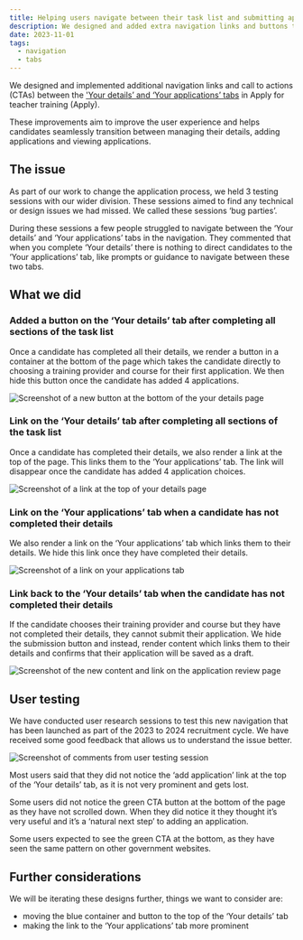 ```yaml
---
title: Helping users navigate between their task list and submitting applications
description: We designed and added extra navigation links and buttons to help candidates navigate between their task list and submitting applications.
date: 2023-11-01
tags:
  - navigation
  - tabs
---
```


We designed and implemented additional navigation links and call to actions (CTAs) between the ['Your details’ and ‘Your applications’ tabs](/apply-for-teacher-training/adding-a-navigation-bar/) in Apply for teacher training (Apply).

These improvements aim to improve the user experience and helps candidates seamlessly transition between managing their details, adding applications and viewing applications.

## The issue

As part of our work to change the application process, we held 3 testing sessions with our wider division. These sessions aimed to find any technical or design issues we had missed. We called these sessions ‘bug parties’.

During these sessions a few people struggled to navigate between the ‘Your details’ and ‘Your applications’ tabs in the navigation. They commented that when you complete ‘Your details’ there is nothing to direct candidates to the ‘Your applications’ tab, like prompts or guidance to navigate between these two tabs.

## What we did

### Added a button on the ‘Your details’ tab after completing all sections of the task list

Once a candidate has completed all  their details, we render a button in a container at the bottom of the page which takes the candidate directly to choosing a training provider and course for their first application. We then hide this button once the candidate has added 4 applications.

![Screenshot of a new button at the bottom of the your details page](blue-box.png)

### Link on the ‘Your details’ tab after completing all sections of the task list

Once a candidate has completed their details, we also render a link at the top of the page. This links them to the ‘Your applications’ tab. The link will disappear once the candidate has added 4 application choices.

![Screenshot of a link at the top of your details page](details-to-applications.png)

### Link on the ‘Your applications’ tab when a candidate has not completed their details

We also render a link on the ‘Your applications’ tab which links them to their details. We hide this link once they have completed their details.

![Screenshot of a link on your applications tab](your-applications-to-your-details.png)

### Link back to the ‘Your details’ tab when the candidate has not completed their details

If the candidate chooses their training provider and course but they have not completed their details, they cannot submit their application. We hide the submission button and instead, render content which links them to their details and confirms that their application will be saved as a draft.

![Screenshot of the new content and link on the application review page](course-review.png)

## User testing

We have conducted user research sessions to test this new navigation that has been launched as part of the 2023 to 2024 recruitment cycle. We have received some good feedback that allows us to understand the issue better.

![Screenshot of comments from user testing session](ur-findings.png)

Most users said that they did not notice the ‘add application’ link at the top of the ‘Your details’ tab, as it is not very prominent and gets lost.

Some users did not notice the green CTA button at the bottom of the page as they have not scrolled down. When they did notice it they thought it’s very useful and it’s a ‘natural next step’ to adding an application.

Some users expected to see the green CTA at the bottom, as they have seen the same pattern on other government websites.

## Further considerations

We will be iterating these designs further, things we want to consider are:

* moving the blue container and button to the top of the ‘Your details’ tab
* making the link to the ‘Your applications’ tab more prominent
